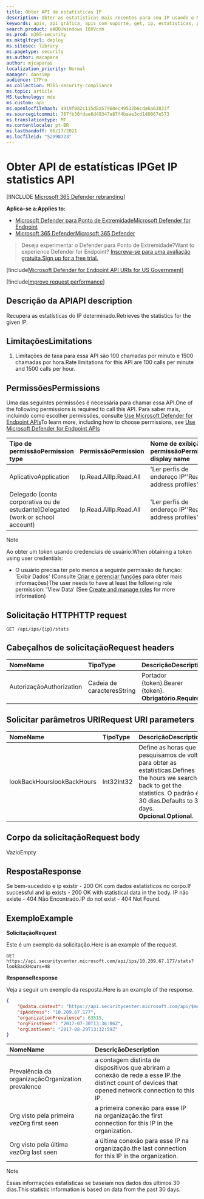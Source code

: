 ```yaml
---
title: Obter API de estatísticas IP
description: Obter as estatísticas mais recentes para seu IP usando o Microsoft Defender para Ponto de Extremidade.
keywords: apis, api gráfica, apis com suporte, get, ip, estatísticas, prevalência
search.product: eADQiWindows 10XVcnh
ms.prod: m365-security
ms.mktglfcycl: deploy
ms.sitesec: library
ms.pagetype: security
ms.author: macapara
author: mjcaparas
localization_priority: Normal
manager: dansimp
audience: ITPro
ms.collection: M365-security-compliance
ms.topic: article
MS.technology: mde
ms.custom: api
ms.openlocfilehash: 4919f082c115d8a57960ec49532b6cda6a63833f
ms.sourcegitcommit: 787fb30fdae6d49347a87f4baae3cd140067e573
ms.translationtype: MT
ms.contentlocale: pt-BR
ms.lasthandoff: 06/17/2021
ms.locfileid: "52998723"
---
```

# <a name="get-ip-statistics-api"></a><span data-ttu-id="05316-104">Obter API de estatísticas IP</span><span class="sxs-lookup"><span data-stu-id="05316-104">Get IP statistics API</span></span>

[!INCLUDE [Microsoft 365 Defender rebranding](../../includes/microsoft-defender.md)]

<span data-ttu-id="05316-105">**Aplica-se a:**</span><span class="sxs-lookup"><span data-stu-id="05316-105">**Applies to:**</span></span>
- [<span data-ttu-id="05316-106">Microsoft Defender para Ponto de Extremidade</span><span class="sxs-lookup"><span data-stu-id="05316-106">Microsoft Defender for Endpoint</span></span>](https://go.microsoft.com/fwlink/p/?linkid=2154037)
- [<span data-ttu-id="05316-107">Microsoft 365 Defender</span><span class="sxs-lookup"><span data-stu-id="05316-107">Microsoft 365 Defender</span></span>](https://go.microsoft.com/fwlink/?linkid=2118804)

> <span data-ttu-id="05316-108">Deseja experimentar o Defender para Ponto de Extremidade?</span><span class="sxs-lookup"><span data-stu-id="05316-108">Want to experience Defender for Endpoint?</span></span> [<span data-ttu-id="05316-109">Inscreva-se para uma avaliação gratuita.</span><span class="sxs-lookup"><span data-stu-id="05316-109">Sign up for a free trial.</span></span>](https://www.microsoft.com/microsoft-365/windows/microsoft-defender-atp?ocid=docs-wdatp-exposedapis-abovefoldlink) 

[!include[Microsoft Defender for Endpoint API URIs for US Government](../../includes/microsoft-defender-api-usgov.md)]

[!include[Improve request performance](../../includes/improve-request-performance.md)]

## <a name="api-description"></a><span data-ttu-id="05316-110">Descrição da API</span><span class="sxs-lookup"><span data-stu-id="05316-110">API description</span></span>
<span data-ttu-id="05316-111">Recupera as estatísticas do IP determinado.</span><span class="sxs-lookup"><span data-stu-id="05316-111">Retrieves the statistics for the given IP.</span></span>

## <a name="limitations"></a><span data-ttu-id="05316-112">Limitações</span><span class="sxs-lookup"><span data-stu-id="05316-112">Limitations</span></span>
1. <span data-ttu-id="05316-113">Limitações de taxa para essa API são 100 chamadas por minuto e 1500 chamadas por hora.</span><span class="sxs-lookup"><span data-stu-id="05316-113">Rate limitations for this API are 100 calls per minute and 1500 calls per hour.</span></span>

## <a name="permissions"></a><span data-ttu-id="05316-114">Permissões</span><span class="sxs-lookup"><span data-stu-id="05316-114">Permissions</span></span>
<span data-ttu-id="05316-115">Uma das seguintes permissões é necessária para chamar essa API.</span><span class="sxs-lookup"><span data-stu-id="05316-115">One of the following permissions is required to call this API.</span></span> <span data-ttu-id="05316-116">Para saber mais, incluindo como escolher permissões, consulte [Use Microsoft Defender for Endpoint APIs](apis-intro.md)</span><span class="sxs-lookup"><span data-stu-id="05316-116">To learn more, including how to choose permissions, see [Use Microsoft Defender for Endpoint APIs](apis-intro.md)</span></span>

<span data-ttu-id="05316-117">Tipo de permissão</span><span class="sxs-lookup"><span data-stu-id="05316-117">Permission type</span></span> |   <span data-ttu-id="05316-118">Permissão</span><span class="sxs-lookup"><span data-stu-id="05316-118">Permission</span></span>  |   <span data-ttu-id="05316-119">Nome de exibição de permissão</span><span class="sxs-lookup"><span data-stu-id="05316-119">Permission display name</span></span>
:---|:---|:---
<span data-ttu-id="05316-120">Aplicativo</span><span class="sxs-lookup"><span data-stu-id="05316-120">Application</span></span> |   <span data-ttu-id="05316-121">Ip.Read.All</span><span class="sxs-lookup"><span data-stu-id="05316-121">Ip.Read.All</span></span> |   <span data-ttu-id="05316-122">'Ler perfis de endereço IP'</span><span class="sxs-lookup"><span data-stu-id="05316-122">'Read IP address profiles'</span></span>
<span data-ttu-id="05316-123">Delegado (conta corporativa ou de estudante)</span><span class="sxs-lookup"><span data-stu-id="05316-123">Delegated (work or school account)</span></span> | <span data-ttu-id="05316-124">Ip.Read.All</span><span class="sxs-lookup"><span data-stu-id="05316-124">Ip.Read.All</span></span> |  <span data-ttu-id="05316-125">'Ler perfis de endereço IP'</span><span class="sxs-lookup"><span data-stu-id="05316-125">'Read IP address profiles'</span></span>

>[!NOTE]
> <span data-ttu-id="05316-126">Ao obter um token usando credenciais de usuário:</span><span class="sxs-lookup"><span data-stu-id="05316-126">When obtaining a token using user credentials:</span></span>
>- <span data-ttu-id="05316-127">O usuário precisa ter pelo menos a seguinte permissão de função: 'Exibir Dados' (Consulte [Criar e gerenciar funções](user-roles.md) para obter mais informações)</span><span class="sxs-lookup"><span data-stu-id="05316-127">The user needs to have at least the following role permission: 'View Data' (See [Create and manage roles](user-roles.md) for more information)</span></span>

## <a name="http-request"></a><span data-ttu-id="05316-128">Solicitação HTTP</span><span class="sxs-lookup"><span data-stu-id="05316-128">HTTP request</span></span>

```http
GET /api/ips/{ip}/stats
```

## <a name="request-headers"></a><span data-ttu-id="05316-129">Cabeçalhos de solicitação</span><span class="sxs-lookup"><span data-stu-id="05316-129">Request headers</span></span>

<span data-ttu-id="05316-130">Nome</span><span class="sxs-lookup"><span data-stu-id="05316-130">Name</span></span> | <span data-ttu-id="05316-131">Tipo</span><span class="sxs-lookup"><span data-stu-id="05316-131">Type</span></span> | <span data-ttu-id="05316-132">Descrição</span><span class="sxs-lookup"><span data-stu-id="05316-132">Description</span></span>
:---|:---|:---
<span data-ttu-id="05316-133">Autorização</span><span class="sxs-lookup"><span data-stu-id="05316-133">Authorization</span></span> | <span data-ttu-id="05316-134">Cadeia de caracteres</span><span class="sxs-lookup"><span data-stu-id="05316-134">String</span></span> | <span data-ttu-id="05316-135">Portador {token}.</span><span class="sxs-lookup"><span data-stu-id="05316-135">Bearer {token}.</span></span> <span data-ttu-id="05316-136">**Obrigatório**.</span><span class="sxs-lookup"><span data-stu-id="05316-136">**Required**.</span></span>

## <a name="request-uri-parameters"></a><span data-ttu-id="05316-137">Solicitar parâmetros URI</span><span class="sxs-lookup"><span data-stu-id="05316-137">Request URI parameters</span></span>

<span data-ttu-id="05316-138">Nome</span><span class="sxs-lookup"><span data-stu-id="05316-138">Name</span></span> | <span data-ttu-id="05316-139">Tipo</span><span class="sxs-lookup"><span data-stu-id="05316-139">Type</span></span> | <span data-ttu-id="05316-140">Descrição</span><span class="sxs-lookup"><span data-stu-id="05316-140">Description</span></span>
:---|:---|:---
<span data-ttu-id="05316-141">lookBackHours</span><span class="sxs-lookup"><span data-stu-id="05316-141">lookBackHours</span></span> | <span data-ttu-id="05316-142">Int32</span><span class="sxs-lookup"><span data-stu-id="05316-142">Int32</span></span> | <span data-ttu-id="05316-143">Define as horas que pesquisamos de volta para obter as estatísticas.</span><span class="sxs-lookup"><span data-stu-id="05316-143">Defines the hours we search back to get the statistics.</span></span> <span data-ttu-id="05316-144">O padrão é 30 dias.</span><span class="sxs-lookup"><span data-stu-id="05316-144">Defaults to 30 days.</span></span> <span data-ttu-id="05316-145">**Opcional**.</span><span class="sxs-lookup"><span data-stu-id="05316-145">**Optional**.</span></span>

## <a name="request-body"></a><span data-ttu-id="05316-146">Corpo da solicitação</span><span class="sxs-lookup"><span data-stu-id="05316-146">Request body</span></span>
<span data-ttu-id="05316-147">Vazio</span><span class="sxs-lookup"><span data-stu-id="05316-147">Empty</span></span>

## <a name="response"></a><span data-ttu-id="05316-148">Resposta</span><span class="sxs-lookup"><span data-stu-id="05316-148">Response</span></span>
<span data-ttu-id="05316-149">Se bem-sucedido e ip existir - 200 OK com dados estatísticos no corpo.</span><span class="sxs-lookup"><span data-stu-id="05316-149">If successful and ip exists - 200 OK with statistical data in the body.</span></span> <span data-ttu-id="05316-150">IP não existe - 404 Não Encontrado.</span><span class="sxs-lookup"><span data-stu-id="05316-150">IP do not exist - 404 Not Found.</span></span>


## <a name="example"></a><span data-ttu-id="05316-151">Exemplo</span><span class="sxs-lookup"><span data-stu-id="05316-151">Example</span></span>

<span data-ttu-id="05316-152">**Solicitação**</span><span class="sxs-lookup"><span data-stu-id="05316-152">**Request**</span></span>

<span data-ttu-id="05316-153">Este é um exemplo da solicitação.</span><span class="sxs-lookup"><span data-stu-id="05316-153">Here is an example of the request.</span></span>

```http
GET https://api.securitycenter.microsoft.com/api/ips/10.209.67.177/stats?lookBackHours=48
```

<span data-ttu-id="05316-154">**Response**</span><span class="sxs-lookup"><span data-stu-id="05316-154">**Response**</span></span>

<span data-ttu-id="05316-155">Veja a seguir um exemplo da resposta.</span><span class="sxs-lookup"><span data-stu-id="05316-155">Here is an example of the response.</span></span>


```json
{
    "@odata.context": "https://api.securitycenter.microsoft.com/api/$metadata#microsoft.windowsDefenderATP.api.InOrgIPStats",
    "ipAddress": "10.209.67.177",
    "organizationPrevalence": 63515,
    "orgFirstSeen": "2017-07-30T13:36:06Z",
    "orgLastSeen": "2017-08-29T13:32:59Z"
}
```


| <span data-ttu-id="05316-156">Nome</span><span class="sxs-lookup"><span data-stu-id="05316-156">Name</span></span> | <span data-ttu-id="05316-157">Descrição</span><span class="sxs-lookup"><span data-stu-id="05316-157">Description</span></span> |
| :--- | :---------- |
| <span data-ttu-id="05316-158">Prevalência da organização</span><span class="sxs-lookup"><span data-stu-id="05316-158">Organization prevalence</span></span> | <span data-ttu-id="05316-159">a contagem distinta de dispositivos que abriram a conexão de rede a esse IP.</span><span class="sxs-lookup"><span data-stu-id="05316-159">the distinct count of devices that opened network connection to this IP.</span></span> |
| <span data-ttu-id="05316-160">Org visto pela primeira vez</span><span class="sxs-lookup"><span data-stu-id="05316-160">Org first seen</span></span> | <span data-ttu-id="05316-161">a primeira conexão para esse IP na organização.</span><span class="sxs-lookup"><span data-stu-id="05316-161">the first connection for this IP in the organization.</span></span> |
| <span data-ttu-id="05316-162">Org visto pela última vez</span><span class="sxs-lookup"><span data-stu-id="05316-162">Org last seen</span></span>  | <span data-ttu-id="05316-163">a última conexão para esse IP na organização.</span><span class="sxs-lookup"><span data-stu-id="05316-163">the last connection for this IP in the organization.</span></span> |

> [!NOTE]
> <span data-ttu-id="05316-164">Essas informações estatísticas se baseiam nos dados dos últimos 30 dias.</span><span class="sxs-lookup"><span data-stu-id="05316-164">This statistic information is based on data from the past 30 days.</span></span> 
